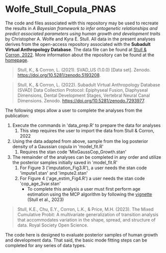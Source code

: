 # Wolfe_Stull_Copula_PNAS
The code and files associated with this repository may be used to recreate the results in *A Bayesian framework to infer ontogenetic relationships and predict associated parameters using human growth and development traits* by Christopher A. Wolfe and Kyra E. Stull. All data in the present analyses derives from the open-access repository associated with the **Subadult Virtual Anthropology Database**. The data file can be found at [Stull & Corron, 2022](https://zenodo.org/records/5193208). More information about the repository can be found at the [homepage](https://www.unr.edu/anthropology/research-and-facilities/subadult-database).
> Stull, K., & Corron, L. (2021). SVAD_US (1.0.0) [Data set]. Zenodo. https://doi.org/10.5281/zenodo.5193208.

> Stull, K., & Corron, L. (2022). Subadult Virtual Anthropology Database (SVAD) Data Collection Protocol: Epiphyseal Fusion, Diaphyseal Dimensions, Dental Development Stages, Vertebral Neural Canal Dimensions. Zenodo. https://doi.org/10.5281/zenodo.7293977.

The following steps allow a user to complete the analyses from the publication:
1. Execute the commands in 'data_prep.R' to prepare the data for analyses
   1. This step requires the user to import the data from Stull & Corron, 2022
2. Using the data adapted from above, sample from the log posterior density of a Gaussian copula in 'model_fit.R'
   1. Requires the stan code 'MixGaussCop_Growth.stan'
3. The remainder of the analyses can be completed in any order and utilize the posterior samples initially saved in 'model_fit.R'
   1. For Figure 3 ('imputation_Fig3.R'), a user needs the stan code 'impute1.stan' and 'impute2.stan'
   2. For Figure 4 ('age_estim_Fig4.R') a user needs the stan code 'cop_age_3var.stan'
      - To complete this analysis a user must first perform age estimation using the MCP algorithm by following the [vignette](https://rpubs.com/elainechu/mcp_vignette/) (Stull et al., 2023)
> Stull, K.E., Chu, E.Y., Corron, L.K., & Price, M.H. (2023). The Mixed Cumulative Probit: A multivariate generalization of transition analysis that accommodates variation in the shape, spread, and structure of data. Royal Society Open Science.

The code here is designed to evaluate posterior samples of human growth and development data. That said, the basic mode fitting steps can be completed for any series of data types. 
